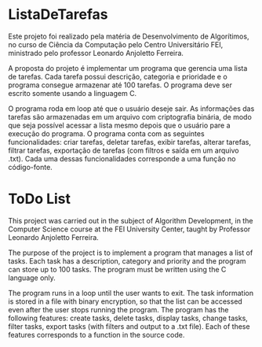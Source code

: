 # ListaDeTarefas

Este projeto foi realizado pela matéria de Desenvolvimento de Algorítimos, no curso de Ciência da Computação pelo Centro Universitário FEI, ministrado pelo professor Leonardo Anjoletto Ferreira.

A proposta do projeto é implementar um programa que gerencia uma lista de tarefas. Cada tarefa possui descrição, categoria e prioridade e o programa consegue armazenar até 100 tarefas. O programa deve ser escrito somente usando a linguagem C.

O programa roda em loop até que o usuário deseje sair. As informações das tarefas são armazenadas em um arquivo com criptografia binária, de modo que seja possível acessar a lista mesmo depois que o usuário pare a execução do programa. O programa conta com as seguintes funcionalidades: criar tarefas, deletar tarefas, exibir tarefas, alterar tarefas, filtrar tarefas, exportação de tarefas (com filtros e saída em um arquivo .txt). Cada uma dessas funcionalidades corresponde a uma função no código-fonte.

# ToDo List

This project was carried out in the subject of Algorithm Development, in the Computer Science course at the FEI University Center, taught by Professor Leonardo Anjoletto Ferreira.

The purpose of the project is to implement a program that manages a list of tasks. Each task has a description, category and priority and the program can store up to 100 tasks. The program must be written using the C language only.

The program runs in a loop until the user wants to exit. The task information is stored in a file with binary encryption, so that the list can be accessed even after the user stops running the program. The program has the following features: create tasks, delete tasks, display tasks, change tasks, filter tasks, export tasks (with filters and output to a .txt file). Each of these features corresponds to a function in the source code.
